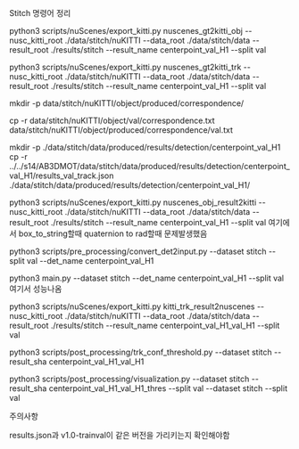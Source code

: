 Stitch 명령어 정리

python3 scripts/nuScenes/export_kitti.py nuscenes_gt2kitti_obj --nusc_kitti_root ./data/stitch/nuKITTI --data_root ./data/stitch/data --result_root ./results/stitch --result_name centerpoint_val_H1 --split val

python3 scripts/nuScenes/export_kitti.py nuscenes_gt2kitti_trk --nusc_kitti_root ./data/stitch/nuKITTI --data_root ./data/stitch/data --result_root ./results/stitch --result_name centerpoint_val_H1 --split val

mkdir -p data/stitch/nuKITTI/object/produced/correspondence/

cp -r data/stitch/nuKITTI/object/val/correspondence.txt data/stitch/nuKITTI/object/produced/correspondence/val.txt

mkdir -p ./data/stitch/data/produced/results/detection/centerpoint_val_H1
cp -r ../../s14/AB3DMOT/data/stitch/data/produced/results/detection/centerpoint_val_H1/results_val_track.json ./data/stitch/data/produced/results/detection/centerpoint_val_H1/

python3 scripts/nuScenes/export_kitti.py nuscenes_obj_result2kitti --nusc_kitti_root ./data/stitch/nuKITTI --data_root ./data/stitch/data --result_root ./results/stitch --result_name centerpoint_val_H1 --split val
여기에서 box_to_string할때 quaternion to rad할때 문제발생했음

python3 scripts/pre_processing/convert_det2input.py --dataset stitch --split val --det_name centerpoint_val_H1

python3 main.py --dataset stitch --det_name centerpoint_val_H1 --split val
여기서 성능나옴


python3 scripts/nuScenes/export_kitti.py kitti_trk_result2nuscenes --nusc_kitti_root ./data/stitch/nuKITTI --data_root ./data/stitch/data --result_root ./results/stitch --result_name centerpoint_val_H1_val_H1 --split val

python3 scripts/post_processing/trk_conf_threshold.py --dataset stitch --result_sha centerpoint_val_H1_val_H1

python3 scripts/post_processing/visualization.py --dataset stitch --result_sha centerpoint_val_H1_val_H1_thres --split val --dataset stitch --split val

주의사항

results.json과 v1.0-trainval이 같은 버전을 가리키는지 확인해야함
